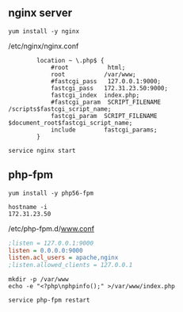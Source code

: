 

nginx server
------------
```
yum install -y nginx
```

/etc/nginx/nginx.conf
```nginxconf
        location ~ \.php$ {
            #root           html;
            root           /var/www;
            #fastcgi_pass   127.0.0.1:9000;
            fastcgi_pass   172.31.23.50:9000;
            fastcgi_index  index.php;
            #fastcgi_param  SCRIPT_FILENAME  /scripts$fastcgi_script_name;
            fastcgi_param  SCRIPT_FILENAME $document_root$fastcgi_script_name;
            include        fastcgi_params;
        }
```

```
service nginx start
```


php-fpm
-------------------

```
yum install -y php56-fpm
```
```
hostname -i
172.31.23.50
```

/etc/php-fpm.d/www.conf

```ini
;listen = 127.0.0.1:9000
listen = 0.0.0.0:9000
listen.acl_users = apache,nginx
;listen.allowed_clients = 127.0.0.1
```

```
mkdir -p /var/www
echo -e "<?php\nphpinfo();" >/var/www/index.php
```

```
service php-fpm restart
```
